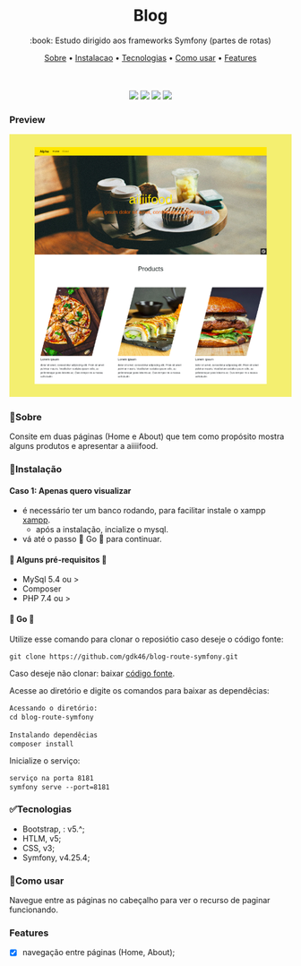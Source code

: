 <h1 align="center">
    Blog
</h1>

<p align="center"> 
 :book: Estudo dirigido aos frameworks Symfony (partes de rotas)
</p>

<p align="center" style="margin-bottom:50px;">
 <a href="#🏁Sobre">Sobre</a> •
 <a href="#🧰Instalação">Instalacao</a> • 
 <a href="#✅tecnologias">Tecnologias</a> • 
 <a href="#📄como-usar">Como usar</a> •
 <a href="#features">Features</a> 
</p>

<p align="center">
<img src="https://img.shields.io/static/v1?label=Tec.&message=HTML5&color=E34F26&style=for-the-badge&logo=Html5"/>
<img src="https://img.shields.io/static/v1?label=Tec.&message=CSS3&color=1572B6&style=for-the-badge&logo=CSS3"/>
<img src="https://img.shields.io/static/v1?label=tec.&message=JavaScript&color=F7DF1E&style=for-the-badge&logo=JavaScript"/>
<img src="https://img.shields.io/static/v1?label=tec.&message=Symfony&color=222222&style=for-the-badge&logo=Symfony"/>
</p>

### Preview
![Landing Page](/doc/preview.png)

### 🏁Sobre
Consite em duas páginas (Home e About) que tem como propósito mostra alguns produtos e apresentar a aiiiifood.


### 🧰Instalação
#### Caso 1: Apenas quero visualizar  
- é necessário ter um banco rodando, para facilitar instale  o xampp [xampp](https://www.apachefriends.org/pt_br/index.html).
  - após a instalação, incialize o mysql. 
- vá até o passo 🚀 Go 🚀 para continuar.


#### 🚧 Alguns pré-requisitos 🚧
- MySql 5.4 ou >
- Composer
- PHP 7.4 ou >

#### 🚀 Go 🚀
Utilize esse comando para clonar o reposiótio caso deseje o código fonte:
```GIT
git clone https://github.com/gdk46/blog-route-symfony.git
```
Caso deseje não clonar: baixar [código fonte](https://github.com/gdk46/blog-route-symfony/archive/refs/heads/master.zip).

Acesse ao diretório e digite os comandos para baixar as dependêcias:
```
Acessando o diretório:
cd blog-route-symfony

Instalando dependêcias
composer install
```

Inicialize o serviço:
```
serviço na porta 8181
symfony serve --port=8181

```

### ✅Tecnologias

* Bootstrap, : v5.^;
* HTLM, v5;
* CSS, v3;
* Symfony, v4.25.4;


### 📄Como usar
Navegue entre as páginas no cabeçalho para ver o recurso de paginar funcionando.

### Features

- [x] navegação entre páginas (Home, About);
